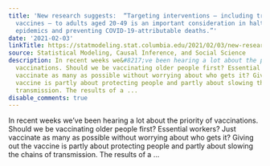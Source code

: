 ```yaml
---
title: 'New research suggests:  “Targeting interventions – including transmission-blocking
  vaccines – to adults aged 20-49 is an important consideration in halting resurgent
  epidemics and preventing COVID-19-attributable deaths.”'
date: '2021-02-03'
linkTitle: https://statmodeling.stat.columbia.edu/2021/02/03/new-research-suggests-targeting-interventions-including-transmission-blocking-vaccines-to-adults-aged-20-49-is-an-important-consideration-in-halting-resurgent-epidemics-and-pre/
source: Statistical Modeling, Causal Inference, and Social Science
description: In recent weeks we&#8217;ve been hearing a lot about the priority of
  vaccinations. Should we be vaccinating older people first? Essential workers? Just
  vaccinate as many as possible without worrying about who gets it? Giving out the
  vaccine is partly about protecting people and partly about slowing the chains of
  transmission. The results of a ...
disable_comments: true
---
```

In recent weeks we&#8217;ve been hearing a lot about the priority of vaccinations. Should we be vaccinating older people first? Essential workers? Just vaccinate as many as possible without worrying about who gets it? Giving out the vaccine is partly about protecting people and partly about slowing the chains of transmission. The results of a ...